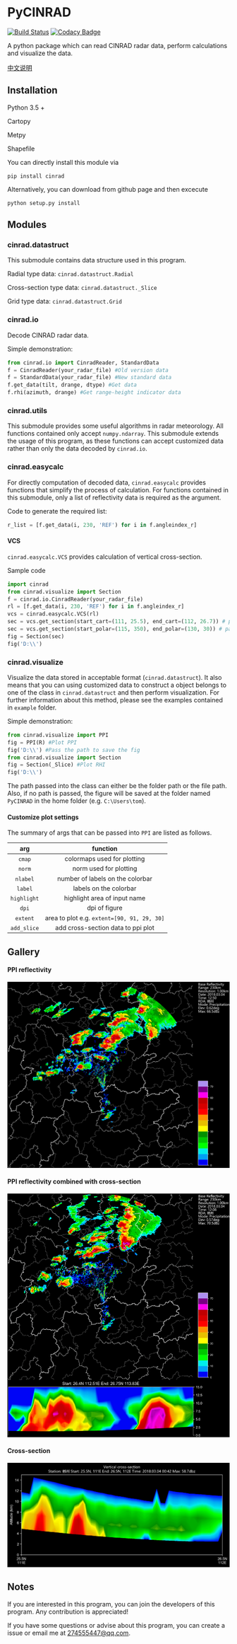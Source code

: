 # PyCINRAD

[![Build Status](https://travis-ci.com/CyanideCN/PyCINRAD.svg?branch=master)](https://travis-ci.com/CyanideCN/PyCINRAD)
[![Codacy Badge](https://api.codacy.com/project/badge/Grade/932a383368954e8cb37ada9b3d783169)](https://app.codacy.com/app/CyanideCN/PyCINRAD?utm_source=github.com&utm_medium=referral&utm_content=CyanideCN/PyCINRAD&utm_campaign=Badge_Grade_Dashboard)

A python package which can read CINRAD radar data, perform calculations and visualize the data.

[中文说明](https://github.com/CyanideCN/PyCINRAD/blob/master/README_zh.md)

## Installation

Python 3.5 +

Cartopy

Metpy

Shapefile

You can directly install this module via

```
pip install cinrad
```

Alternatively, you can download from github page and then excecute

```
python setup.py install
```

## Modules

### cinrad.datastruct

This submodule contains data structure used in this program.

Radial type data: `cinrad.datastruct.Radial`

Cross-section type data: `cinrad.datastruct._Slice`

Grid type data: `cinrad.datastruct.Grid`

### cinrad.io

Decode CINRAD radar data.

Simple demonstration:

```python
from cinrad.io import CinradReader, StandardData
f = CinradReader(your_radar_file) #Old version data
f = StandardData(your_radar_file) #New standard data
f.get_data(tilt, drange, dtype) #Get data
f.rhi(azimuth, drange) #Get range-height indicator data
```

### cinrad.utils

This submodule provides some useful algorithms in radar meteorology. All functions contained only accept `numpy.ndarray`. This submodule extends the usage of this program, as these functions can accept customized data rather than only the data decoded by `cinrad.io`.

### cinrad.easycalc

For directly computation of decoded data, `cinrad.easycalc` provides functions that simplify the process of calculation. For functions contained in this submodule, only a list of reflectivity data is required as the argument.

Code to generate the required list:

```python
r_list = [f.get_data(i, 230, 'REF') for i in f.angleindex_r]
```

#### VCS

`cinrad.easycalc.VCS` provides calculation of vertical cross-section.

Sample code
```python
import cinrad
from cinrad.visualize import Section
f = cinrad.io.CinradReader(your_radar_file)
rl = [f.get_data(i, 230, 'REF') for i in f.angleindex_r]
vcs = cinrad.easycalc.VCS(rl)
sec = vcs.get_section(start_cart=(111, 25.5), end_cart=(112, 26.7)) # pass geographic coordinates (latitude, longitude)
sec = vcs.get_section(start_polar=(115, 350), end_polar=(130, 30)) # pass polar coordinates (distance, azimuth)
fig = Section(sec)
fig('D:\\')
```

### cinrad.visualize

Visualize the data stored in acceptable format (`cinrad.datastruct`). It also means that you can using customized data to construct a object belongs to one of the class in `cinrad.datastruct` and then perform visualization. For further information about this method, please see the examples contained in `example` folder.

Simple demonstration:

```python
from cinrad.visualize import PPI
fig = PPI(R) #Plot PPI
fig('D:\\') #Pass the path to save the fig
from cinrad.visualize import Section
fig = Section(_Slice) #Plot RHI
fig('D:\\')
```

The path passed into the class can either be the folder path or the file path. Also, if no path is passed, the figure will be saved at the folder named `PyCINRAD` in the home folder (e.g. `C:\Users\tom`).

#### Customize plot settings

The summary of args that can be passed into `PPI` are listed as follows.

|arg|function|
|:-:|:-:|
|`cmap`|colormaps used for plotting|
|`norm`|norm used for plotting|
|`nlabel`|number of labels on the colorbar|
|`label`|labels on the colorbar|
|`highlight`|highlight area of input name|
|`dpi`|dpi of figure|
|`extent`|area to plot e.g. `extent=[90, 91, 29, 30]`|
|`add_slice`|add cross-section data to ppi plot|

## Gallery

#### PPI reflectivity

![PPI reflectivity](https://raw.githubusercontent.com/CyanideCN/PyCINRAD/master/pictures/Z9735_20180304125031_0.6_230_REF.png)

#### PPI reflectivity combined with cross-section

![PPI reflectivity combined with cross-section](https://raw.githubusercontent.com/CyanideCN/PyCINRAD/master/pictures/Z9735_20180304120845_0.6_230_REF.png)

#### Cross-section

![Cross-section](https://raw.githubusercontent.com/CyanideCN/PyCINRAD/master/pictures/Z9735_20180304004209_VCS_25.5N111E_26.5N112E.png)

## Notes

If you are interested in this program, you can join the developers of this program. Any contribution is appreciated!

If you have some questions or advise about this program, you can create a issue or email me at 274555447@qq.com.
